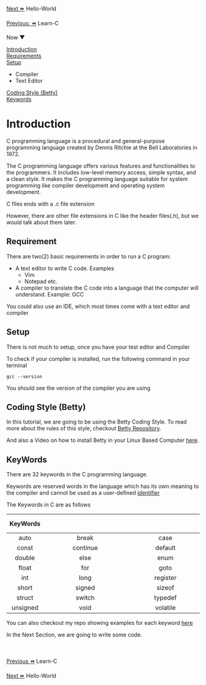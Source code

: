 [Next ⏩](../01_Hello_world/hello_world.md) Hello-World 

[Previous: ⏪](../README.md) Learn-C

Now ▼


[Introduction](./introduction.md#introduction)  
[Requirements](./introduction.md#requirement)  
[Setup](./introduction.md#setup)  
* Compiler
* Text Editor

[Coding Style (Betty)](./introduction.md#coding-style-betty)  
[Keywords](./introduction.md#keywords) 


# Introduction

C programming language is a procedural and general-purpose programming language created by Dennis Ritchie at the Bell Laboratories in 1972.

The C programming language offers various features and functionalities to the programmers. It includes low-level memory access, simple syntax, and a clean style. It makes the C programming language suitable for system programming like compiler development and operating system development.

C files ends with a .c file extension

However, there are other file extensions in C like the header files(.h), but we would talk about them later.

## Requirement

There are two(2) basic requirements in order to run a C program:

* A text editor to write C code. Examples
	* Vim
	* Notepad etc.
* A compiler to translate the C code into a language that the computer will understand. Example: GCC

You could also use an IDE, which most times come with a text editor and compiler

## Setup

There is not much to setup, once you have your test editor and Compiler

To check if your compiler is installed, run the following command in your terminal

```
gcc --version
```
You should see the version of the compiler you are using

## Coding Style (Betty)
In this tutorial, we are going to be using the Betty Coding Style. To read more about the rules of this style, checkout [Betty Repository](https://github.com/holbertonschool/Betty/wiki).

And also a Video on how to install Betty in your Linux Based Computer [here](https://youtu.be/wDDKOOEPED0).
## KeyWords

There are 32 keywords in the C programming language.

Keywords are reserved words in the language which has its own meaning to the compiler and cannot be used as a user-defined [identifier](../02_Variables/variables.md#identifiers)

The Keywords in C are as follows

|KeyWords |&nbsp;&nbsp;&nbsp;&nbsp;&nbsp;&nbsp;&nbsp;&nbsp;&nbsp;&nbsp;&nbsp;&nbsp;&nbsp;&nbsp;&nbsp;&nbsp;&nbsp;&nbsp;&nbsp;&nbsp;&nbsp;&nbsp;&nbsp;&nbsp;&nbsp;&nbsp;&nbsp;&nbsp;&nbsp;&nbsp;&nbsp;&nbsp;&nbsp;&nbsp;&nbsp;&nbsp;&nbsp;&nbsp;&nbsp;&nbsp;&nbsp;&nbsp;&nbsp;&nbsp;&nbsp;&nbsp;&nbsp; |&nbsp;&nbsp;&nbsp;&nbsp;&nbsp;&nbsp;&nbsp; &nbsp;&nbsp;&nbsp;&nbsp;&nbsp;&nbsp;&nbsp;&nbsp;&nbsp;&nbsp;&nbsp;&nbsp;&nbsp;&nbsp;&nbsp;&nbsp;&nbsp;&nbsp;&nbsp;&nbsp;&nbsp;&nbsp;&nbsp;&nbsp;&nbsp;&nbsp;&nbsp;&nbsp;&nbsp;&nbsp;&nbsp;&nbsp;&nbsp;&nbsp;&nbsp;&nbsp;&nbsp;&nbsp;&nbsp;&nbsp;&nbsp;&nbsp;&nbsp;|&nbsp;&nbsp;&nbsp;&nbsp;&nbsp;&nbsp;&nbsp;&nbsp;&nbsp;&nbsp;&nbsp;&nbsp;&nbsp;&nbsp;&nbsp;&nbsp;&nbsp;&nbsp;&nbsp;&nbsp;&nbsp;&nbsp;&nbsp;&nbsp;&nbsp;&nbsp;&nbsp;&nbsp;&nbsp;&nbsp;&nbsp;&nbsp;&nbsp;&nbsp;&nbsp;&nbsp;&nbsp;&nbsp;&nbsp;&nbsp;&nbsp;&nbsp;&nbsp;&nbsp;&nbsp;&nbsp;&nbsp;&nbsp;&nbsp; |
|:-------:|:-------:|:-------:|:-------:|
| auto|break	|case|	char|
|const|	continue	|default	|do|
| double|	else|	enum|	extern|
|float|	for|	goto|	if|
|int	|long	|register|	return|
|short|	signed	|sizeof	|static|
|struct	|switch	|typedef	|union|
|unsigned	|void|	volatile|	while|

You can also checkout my repo showing examples for each keyword [here](TODO:KEYWORD_REPO)

In the Next Section, we are going to write some code.
\
\
\
\
[Previous ⏪](../README.md) Learn-C

[Next ⏩](../01_Hello_world/hello_world.md) Hello-World
